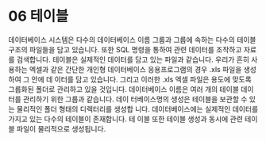 # 06 테이블 
데이터베이스 시스템은 다수의 데이터베이스 이름 그룹과 그룹에 속하는 다수의 테이블 구조의 파일들을 담고 있습니다. 또한 SQL 명령을 통하여 관련 데이터를 조작하고 자료 를 검색합니다. 
테이블은 실제적인 데이터를 담고 있는 파일과 같습니다. 우리가 흔히 사용하는 엑셀과 같은 간단한 개인형 데이터베이스 응용프로그램의 경우 .xls 파일을 생성하여 그 안에 데 이터를 담고 있습니다. 그리고 이러한 .xls 엑셀 파일은 용도에 맞도록 그룹화된 폴더로 관리하고 있을 것입니다. 
데이터베이스 이름은 여러 개의 테이블 데이터를 관리하기 위한 그룹과 같습니다. 데이 터베이스명의 생성은 테이블을 보관할 수 있는 물리적인 폴더 형태의 디렉터리를 생성합 니다. 데이터베이스에는 실제적인 데이터를 가지고 있는 다수의 테이블이 존재합니다. 테 이블 또한 테이블 생성과 동시에 관련 테이블 파일이 물리적으로 생성됩니다. 






